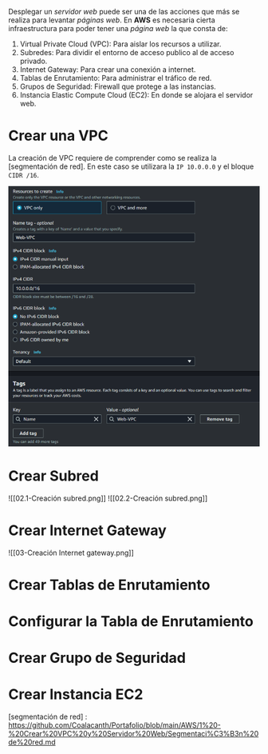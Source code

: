 Desplegar un *servidor web* puede ser una de las acciones que más se realiza para levantar *páginas web*. 
En **AWS** es necesaria cierta infraestructura para poder tener una *página web* la que consta de:
1. Virtual Private Cloud (VPC): Para aislar los recursos a utilizar.
2. Subredes: Para dividir el entorno de acceso publico al de acceso privado.
3. Internet Gateway: Para crear una conexión a internet.
4. Tablas de Enrutamiento: Para administrar el tráfico de red.
5. Grupos de Seguridad: Firewall que protege a las instancias.
6. Instancia Elastic Compute Cloud (EC2): En donde se alojara el servidor web.

# Crear una VPC
La creación de VPC requiere de comprender como se realiza la [segmentación de red]. En este caso se utilizara la `IP 10.0.0.0` y el bloque `CIDR /16`.

![CrearVPC](https://github.com/Coalacanth/Portafolio/blob/main/Recursos/1%20-%20Im%C3%A1genes/01-Creaci%C3%B3n%20VPC.png)

# Crear Subred

![[02.1-Creación subred.png]]
![[02.2-Creación subred.png]]

# Crear Internet Gateway

![[03-Creación Internet gateway.png]]

# Crear Tablas de Enrutamiento



# Configurar la Tabla de Enrutamiento



# Crear Grupo de Seguridad



# Crear Instancia EC2


[segmentación de red] : https://github.com/Coalacanth/Portafolio/blob/main/AWS/1%20-%20Crear%20VPC%20y%20Servidor%20Web/Segmentaci%C3%B3n%20de%20red.md